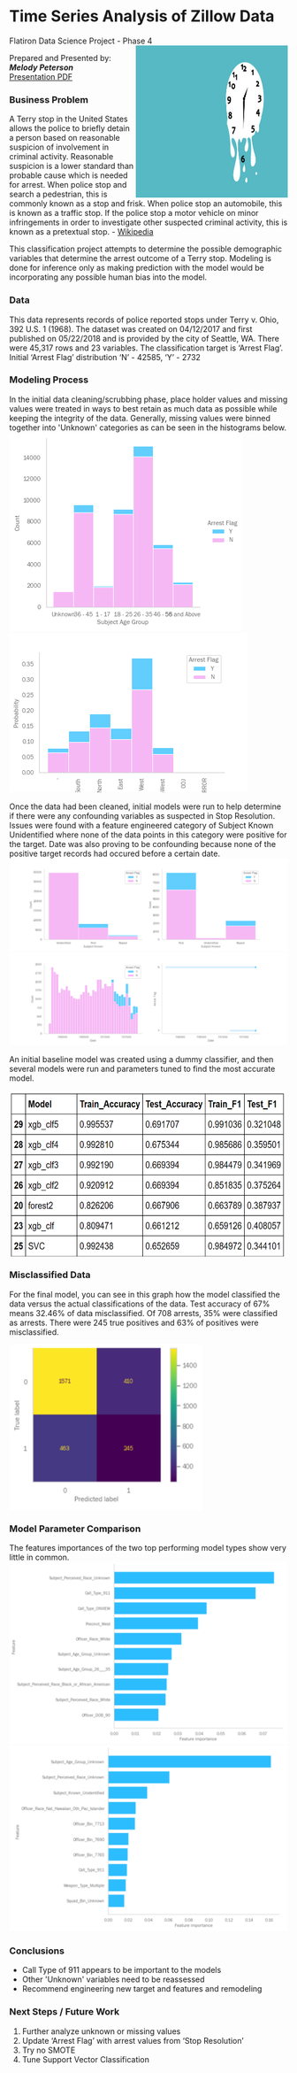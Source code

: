 # Time Series Analysis of Zillow Data
Flatiron Data Science Project - Phase 4
<img src= 
"Images/melting_clock.jpg" 
         alt="Melting Clock Image" 
         align="right"
         width="275" height="275"> 
         
<!---Photo by Kevork Kurdoghlian on Unsplash--->       
<!---<span>Photo by <a href="https://unsplash.com/@pedroplus?utm_source=unsplash&amp;utm_medium=referral&amp;utm_content=creditCopyText">Pedro da Silva</a> on <a href="https://unsplash.com/s/photos/stop-sign?utm_source=unsplash&amp;utm_medium=referral&amp;utm_content=creditCopyText">Unsplash</a></span>--->
Prepared and Presented by:  **_Melody Peterson_**  
[Presentation PDF](https://github.com/melodygr/Classification_Project/blob/main/Terry%20Stop%20Presentation.pdf "Presentation PDF")

### Business Problem    
A Terry stop in the United States allows the police to briefly detain a person based on reasonable suspicion of involvement in criminal activity. Reasonable suspicion is a lower standard than probable cause which is needed for arrest. When police stop and search a pedestrian, this is commonly known as a stop and frisk. When police stop an automobile, this is known as a traffic stop. If the police stop a motor vehicle on minor infringements in order to investigate other suspected criminal activity, this is known as a pretextual stop. - [Wikipedia](https://en.wikipedia.org/wiki/Terry_stop#:~:text=A%20Terry%20stop%20in "Terry Stop Definition")

This classification project attempts to determine the possible demographic variables that determine the arrest outcome of a Terry stop. Modeling is done for inference only as making prediction with the model would be incorporating any possible human bias into the model.

### Data    
This data represents records of police reported stops under Terry v. Ohio, 392 U.S. 1 (1968).  The dataset was created on 04/12/2017 and first published on 05/22/2018 and is provided by the city of Seattle, WA.  There were 45,317 rows and 23 variables.  The classification target is ‘Arrest Flag’.  Initial ‘Arrest Flag’ distribution  ‘N’ - 42585, ‘Y’ - 2732  

### Modeling Process
In the initial data cleaning/scrubbing phase, place holder values and missing values were treated in ways to best retain as much data as possible while keeping the integrity of the data.  Generally, missing values were binned together into 'Unknown' categories as can be seen in the histograms below.  
![Subject Age Group](https://github.com/melodygr/Classification_Project/blob/main/Images/subject_age_group.png "Subject Age Group")
![Precinct](https://github.com/melodygr/Classification_Project/blob/main/Images/precinct.png "Precinct")

Once the data had been cleaned, initial models were run to help determine if there were any confounding variables as suspected in Stop Resolution.  Issues were found with a feature engineered category of Subject Known Unidentified where none of the data points in this category were positive for the target.  Date was also proving to be confounding because none of the positive target records had occured before a certain date.    
![Subject ID Comparison](https://github.com/melodygr/Classification_Project/blob/main/Images/subj_known_comparison.png "Subject ID comparison")  
![Date Dual Plot](https://github.com/melodygr/Classification_Project/blob/main/Images/date_dual_plot.png "Date Dual Plot")  

An initial baseline model was created using a dummy classifier, and then several models were run and parameters tuned to find the most accurate model.  

<img src= 
"Images/model_performance.png" 
         alt="Model Performance" 
         align="center"
         width="500" height="300">  
         
### Misclassified Data
For the final model, you can see in this graph how the model classified the data versus the actual classifications of the data.  Test accuracy of 67% means
32.46% of data misclassified.  Of 708 arrests, 35% were classified as arrests.  There were 245 true positives and 63% of positives were misclassified.  
  
<img src= 
"Images/conf_matrix_xgb4.png" 
         alt="Confusion Matrix" 
         align="center"
         width="350" height="300">  
         
### Model Parameter Comparison
The features importances of the two top performing model types show very little in common.
![Forest2](https://github.com/melodygr/Classification_Project/blob/main/Images/forest_feat.png "Forest2")
![xgb_clf4](https://github.com/melodygr/Classification_Project/blob/main/Images/xgb_feat.png "xgb_clf4")  

### Conclusions  
* Call Type of 911 appears to be important to the models
* Other 'Unknown' variables need to be reassessed
* Recommend engineering new target and features and remodeling

### Next Steps / Future Work  
1. Further analyze unknown or missing values
1. Update ‘Arrest Flag’ with arrest values from ‘Stop Resolution’
1. Try no SMOTE
1. Tune Support Vector Classification


